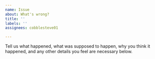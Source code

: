 ```yaml
---
name: Issue
about: What's wrong?
title: ''
labels: ''
assignees: cobblesteve01

---
```


Tell us what happened, what was supposed to happen, why you think it happened, and any other details you feel are necessary below.
